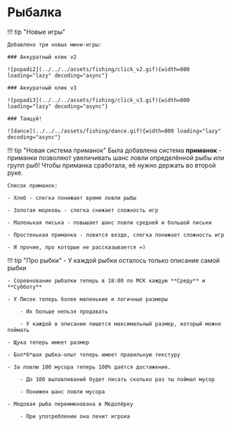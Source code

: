 # Рыбалка

!!! tip "Новые игры"

    Добавлено три новых мини-игры:

    ### Аккуратный клик v2

    ![popadi2](../../../assets/fishing/click_v2.gif){width=800 loading="lazy" decoding="async"}

    ### Аккуратный клик v3

    ![popadi3](../../../assets/fishing/click_v3.gif){width=800 loading="lazy" decoding="async"}

    ### Танцуй!

    ![dance](../../../assets/fishing/dance.gif){width=800 loading="lazy" decoding="async"}

!!! tip "Новая система приманок"
    Была добавлена система **приманок** - приманки позволяют увеличивать шанс ловли определённой рыбы или групп рыб! Чтобы приманка сработала, её нужно держать во второй руке.  

    Список приманок:  

    - Хлеб - слегка понижает время ловли рыбы  

    - Золотая морковь - слегка снижает сложность игр  

    - Маленькая писька - повышает шанс ловли средней и большой письки  

    - Простенькая приманка - ловится везде, слегка понижает сложность игр  

    - И прочие, про которые не рассказывается =)

!!! tip "Про рыбки"
    - У каждой рыбки осталось только описание самой рыбки

    - Соревнование рыбалки теперь в 18:00 по МСК каждую **Среду** и **Субботу**

    - У Писек теперь более маленькие и логичные размеры

        - Их больше нельзя продавать

        - У каждой в описании пишется максимальный размер, который можно поймать

    - Щука теперь имеет размер

    - Бол*б*шая рыбка-опыт теперь имеет правильную текстуру

    - За ловлю 100 мусора теперь 100% даётся достижение.

        - До 100 вылавливаний будет писать сколько раз ты поймал мусор

        - Понижен шанс ловли мусора

    - Медовая рыба переименована в Медопёрку

        - При употреблении она лечит игрока
